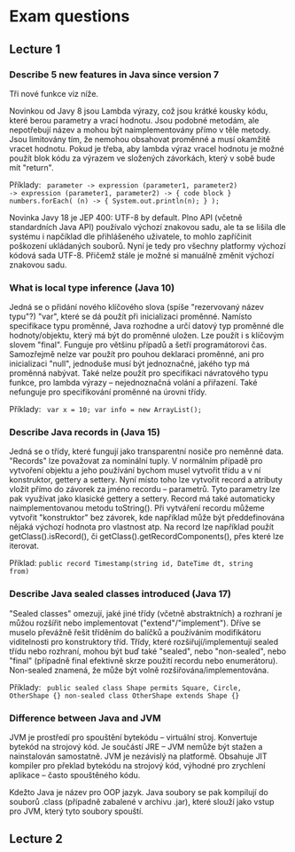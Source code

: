 # Exam questions

## Lecture 1

### Describe 5 new features in Java since version 7

Tři nové funkce viz níže.

Novinkou od Javy 8 jsou Lambda výrazy, což jsou krátké kousky kódu, které berou parametry a vrací hodnotu. Jsou podobné metodám, ale
nepotřebují název a mohou být naimplementovány přímo v těle metody. Jsou limitovány tím, že nemohou obsahovat proměnné a musí okamžitě
vracet hodnotu. Pokud je třeba, aby lambda výraz vracel hodnotu je možné použít blok kódu za výrazem ve složených závorkách,
který v sobě bude mít "return".

Příklady:
<code>
parameter -> expression
(parameter1, parameter2) -> expression
(parameter1, parameter2) -> { code block }
numbers.forEach( (n) -> { System.out.println(n); } );
</code>

Novinka Javy 18 je JEP 400: UTF-8 by default. Plno API (včetně standardních Java API) používalo výchozí znakovou sadu, ale ta
se lišila dle systému i napčíklad dle přihlášeného uživatele, to mohlo zapříčinit poškození ukládaných souborů. Nyní je tedy pro
všechny platformy výchozí kódová sada UTF-8. Přičemž stále je možné si manuálně změnit výchozí znakovou sadu.

### What is local type inference (Java 10)

Jedná se o přidání nového klíčového slova (spíše "rezervovaný název typu"?) "var", které se dá použít při inicializaci proměnné.
Namísto specifikace typu proměnné, Java rozhodne a určí datový typ proměnné dle hodnoty/objektu,
který má být do proměnné uložen. Lze použít i s klíčovým slovem "final". Funguje pro většinu případů
a šetří programátorovi čas. Samozřejmě nelze var použít pro pouhou deklaraci proměnné, ani pro
inicializaci "null", jednoduše musí být jednoznačné, jakého typ má proměnná nabývat. Také nelze použít
pro specifikaci návratového typu funkce, pro lambda výrazy – nejednoznačná volání a přiřazení.
Také nefunguje pro specifikování proměnné na úrovni třídy.

Příklady:
<code>
var x = 10;
var info = new ArrayList<String>();
</code>

### Describe Java records in (Java 15)

Jedná se o třídy, které fungují jako transparentní nosiče pro neměnné data. "Records" lze považovat za nominální tuply.
V normálním případě pro vytvoření objektu a jeho používání bychom musel vytvořit třídu a v ní konstruktor, gettery a settery.
Nyní místo toho lze vytvořit record a atributy vložit přímo do závorek za jméno recordu – parametrů. Tyto parametry lze pak
využívat jako klasické gettery a settery. Record má také automaticky naimplementovanou metodu toString(). Při vytváření recordu
můžeme vytvořit "konstruktor" bez závorek, kde například může být předdefinována nějaká výchozí hodnota pro vlastnost atp.
Na record lze například použít getClass().isRecord(), či getClass().getRecordComponents(), přes které lze iterovat.

Příklad:
<code>public record Timestamp(string id, DateTime dt, string from)</code>

### Describe Java sealed classes introduced (Java 17)

"Sealed classes" omezují, jaké jiné třídy (včetně abstraktních) a rozhraní je můžou rozšířit nebo implementovat ("extend"/"implement").
Dříve se muselo převážně řešit tříděním do balíčků a používáním modifikátoru viditelnosti pro konstruktory tříd. Třídy, které
rozšiřují/implementují sealed třídu nebo rozhraní, mohou být buď také "sealed", nebo "non-sealed", nebo "final" (případně final 
efektivně skrze použití recordu nebo enumerátoru). Non-sealed znamená, že může být volně rozšiřována/implementována.

Příklady:
<code>
public sealed class Shape permits Square, Circle, OtherShape {}
non-sealed class OtherShape extends Shape {}
</code>

### Difference between Java and JVM

JVM je prostředí pro spouštění bytekódu – virtuální stroj. Konvertuje bytekód na strojový kód. Je součástí JRE – JVM nemůže
být stažen a nainstalován samostatně. JVM je nezávislý na platformě. Obsahuje JIT kompiler pro překlad bytekódu na strojový kód,
výhodné pro zrychlení aplikace – často spouštěného kódu.

Kdežto Java je název pro OOP jazyk. Java soubory se pak kompilují do souborů .class (případně zabalené v archivu .jar), které slouží
jako vstup pro JVM, který tyto soubory spouští.

## Lecture 2

